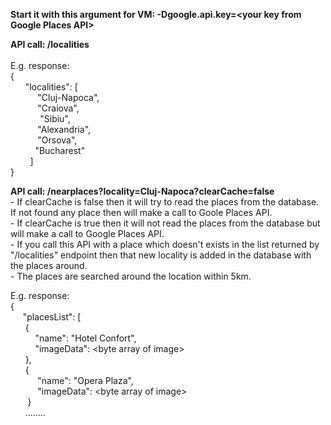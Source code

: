 <p><strong>Start it with this argument for VM: -Dgoogle.api.key=&lt;your key from Google Places API&gt;</strong>
</p>
<p><strong>API call: /localities</strong>
	<br />
	<br />E.g. response:
	<br />{
	<br />&nbsp; &nbsp; &nbsp; "localities": [
	<br />&nbsp; &nbsp; &nbsp; &nbsp; &nbsp; &nbsp;"Cluj-Napoca",
	<br />&nbsp; &nbsp; &nbsp; &nbsp; &nbsp; &nbsp;"Craiova",
	<br />&nbsp; &nbsp; &nbsp; &nbsp; &nbsp; &nbsp; "Sibiu",
	<br />&nbsp; &nbsp; &nbsp; &nbsp; &nbsp; &nbsp;"Alexandria",
	<br />&nbsp; &nbsp; &nbsp; &nbsp; &nbsp; &nbsp;"Orsova",
	<br />&nbsp; &nbsp; &nbsp; &nbsp; &nbsp; "Bucharest"
	<br />&nbsp; &nbsp; &nbsp; &nbsp; ]
	<br />}</p>
<p><strong>API call: /nearplaces?locality=Cluj-Napoca?clearCache=false</strong>
	<br />- If clearCache is false then it will try to read the places from the database. If not found any place then will make a call to Goole Places API.
	<br />- If clearCache is true then it will not read the places from the database but will make a call to Google Places API.
	<br />- If you call this API with a place which doesn't exists in the list returned by "/localities" endpoint then that new locality is added in the database with the places around.
	<br />- The places are searched around the location within 5km.</p>
<p>E.g. response:
	<br />{
	<br />&nbsp; &nbsp; &nbsp;"placesList": [
	<br />&nbsp; &nbsp; &nbsp; {
	<br />&nbsp; &nbsp; &nbsp; &nbsp; &nbsp; "name": "Hotel Confort",
	<br />&nbsp; &nbsp; &nbsp; &nbsp; &nbsp; "imageData": &lt;byte array of image&gt;
	<br />&nbsp; &nbsp; &nbsp; },
	<br />&nbsp; &nbsp; &nbsp; {
	<br />&nbsp; &nbsp; &nbsp; &nbsp; &nbsp; &nbsp;"name": "Opera Plaza",
	<br />&nbsp; &nbsp; &nbsp; &nbsp; &nbsp; &nbsp;"imageData": &lt;byte array of image&gt;
	<br />&nbsp; &nbsp; &nbsp; &nbsp;}
	<br />&nbsp; &nbsp; &nbsp; ........</p>
